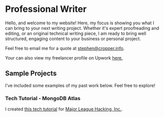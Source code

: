 # Professional Writer
Hello, and welcome to my website! Here, my focus is showing you what I can bring to your next writing project. Whether it's expert proofreading and editing, or an original technical writing piece, I am ready to bring well structured, engaging content to your business or personal project.

Feel free to email me for a quote at [stephen@cropper.info](mailto:stephen@cropper.info).

Your can also view my freelancer profile on Upwork [here.](https://www.upwork.com/o/profiles/users/~01cc05bc0870218c19/)

## Sample Projects

I've included some examples of my past work below. Feel free to explore!

### Tech Tutorial - MongoDB Atlas
I created [this tech tutorial](https://stories.mlh.io/how-to-make-a-hack-planner-with-mongodb-8b6fa612645) for [Major League Hacking, Inc.](https://mlh.io/).
